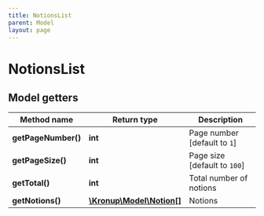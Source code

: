 ```yaml
---
title: NotionsList
parent: Model
layout: page
---
```


# NotionsList

## Model getters

Method name | Return type | Description
------------ | ------------- | -------------
**getPageNumber()** | **int** | Page number   [default to `1`]
**getPageSize()** | **int** | Page size   [default to `100`]
**getTotal()** | **int** | Total number of notions
**getNotions()** | [**\Kronup\Model\Notion[]**](../Notion) | Notions

